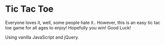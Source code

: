# Tic Tac Toe

<p>Everyone loves it, well, some people hate it.. However, this is an easy tic tac toe game for all ages to enjoy! Hopefully you win! Good Luck!</p> 
<p>Using vanilla JavaScript and jQuery.</p>

